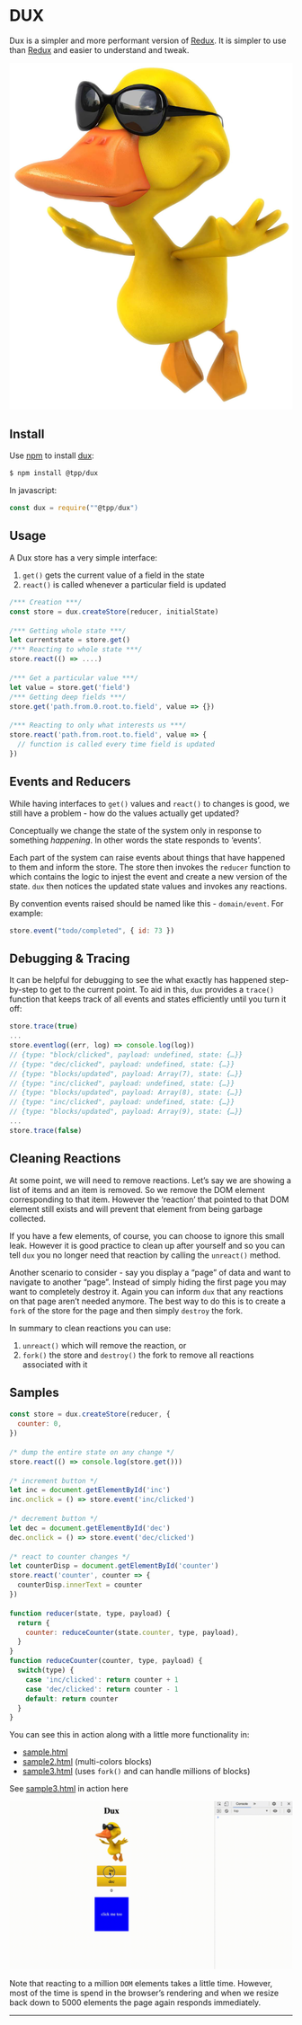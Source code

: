 # DUX

Dux is a simpler and more performant version of [Redux](https://redux.js.org). It is simpler to use than [Redux](https://redux.js.org) and easier to understand and tweak.

![dux icon](./dux.jpg)

## Install

Use [npm](https://npmjs.org) to install [dux](https://www.npmjs.com/package/@tpp/dux):

```sh
$ npm install @tpp/dux
```

In javascript:

```javascript
const dux = require(""@tpp/dux")
```

## Usage

A Dux store has a very simple interface:

1. `get()` gets the current value of a field in the state
3. `react()` is called whenever a particular field is updated

```javascript
/*** Creation ***/
const store = dux.createStore(reducer, initialState)

/*** Getting whole state ***/
let currentstate = store.get()
/*** Reacting to whole state ***/
store.react(() => ....)

/*** Get a particular value ***/
let value = store.get('field')
/*** Getting deep fields ***/
store.get('path.from.0.root.to.field', value => {})

/*** Reacting to only what interests us ***/
store.react('path.from.root.to.field', value => {
  // function is called every time field is updated
})
```

## Events and Reducers

While having interfaces to `get()` values and `react()` to changes is good, we still have a problem - how do the values actually get updated?

Conceptually we change the state of the system only in response to something *happening*. In other words the state responds to ‘events’.

Each part of the system can raise events about things that have happened to them and inform the store. The store then invokes the `reducer` function to which contains the logic to injest the event and create a new version of the state. `dux` then notices the updated state values and invokes any reactions.

By convention events raised should be named like this -  `domain/event`. For example:

```javascript
store.event("todo/completed", { id: 73 })
```

## Debugging & Tracing

It can be helpful for debugging to see the what exactly has happened step-by-step to get to the current point. To aid in this, `dux` provides a `trace()` function that keeps track of all events and states efficiently until you turn it off:

```javascript
store.trace(true)
...
store.eventlog((err, log) => console.log(log))
// {type: "block/clicked", payload: undefined, state: {…}}
// {type: "dec/clicked", payload: undefined, state: {…}}
// {type: "blocks/updated", payload: Array(7), state: {…}}
// {type: "inc/clicked", payload: undefined, state: {…}}
// {type: "blocks/updated", payload: Array(8), state: {…}}
// {type: "inc/clicked", payload: undefined, state: {…}}
// {type: "blocks/updated", payload: Array(9), state: {…}}
...
store.trace(false)
```

## Cleaning Reactions

At some point, we will need to remove reactions. Let’s say we are showing a list of items and an item is removed. So we remove the DOM element corresponding to that item. However the ‘reaction’ that pointed to that DOM element still exists and will prevent that element from being garbage collected.

If you have a few elements, of course, you can choose to ignore this small leak. However it is good practice to clean up after yourself and so you can tell `dux` you no longer need that reaction by calling the `unreact()` method.

Another scenario to consider - say you display a “page” of data and want to navigate to another “page”. Instead of simply hiding the first page you may want to completely destroy it. Again you can inform `dux` that any reactions on that page aren’t needed anymore. The best way to do this is to create a `fork` of the store for the page and then simply `destroy` the fork.

In summary to clean reactions you can use:

1. `unreact()` which will remove the reaction, or 
2. `fork()`  the store and `destroy()` the fork to remove all reactions associated with it

## Samples

```javascript
const store = dux.createStore(reducer, {
  counter: 0,
})

/* dump the entire state on any change */
store.react(() => console.log(store.get()))

/* increment button */
let inc = document.getElementById('inc')
inc.onclick = () => store.event('inc/clicked')

/* decrement button */
let dec = document.getElementById('dec')
dec.onclick = () => store.event('dec/clicked')

/* react to counter changes */
let counterDisp = document.getElementById('counter')
store.react('counter', counter => {
  counterDisp.innerText = counter
})

function reducer(state, type, payload) {
  return {
    counter: reduceCounter(state.counter, type, payload),
  }
}
function reduceCounter(counter, type, payload) {
  switch(type) {
    case 'inc/clicked': return counter + 1
    case 'dec/clicked': return counter - 1
    default: return counter
  }
}
```

You can see this in action along with a little more functionality in:

* [sample.html](./sample.html)
* [sample2.html](./sample2.html) (multi-colors blocks)
* [sample3.html](./sample3.html) (uses `fork()` and can handle millions of blocks)

See [sample3.html](./sample3.html) in action here

![sample3](./sample3.gif)

Note that reacting to a million `DOM` elements takes a little time. However, most of the time is spend in the browser’s rendering and when we resize back down to 5000 elements the page again responds immediately.

----

